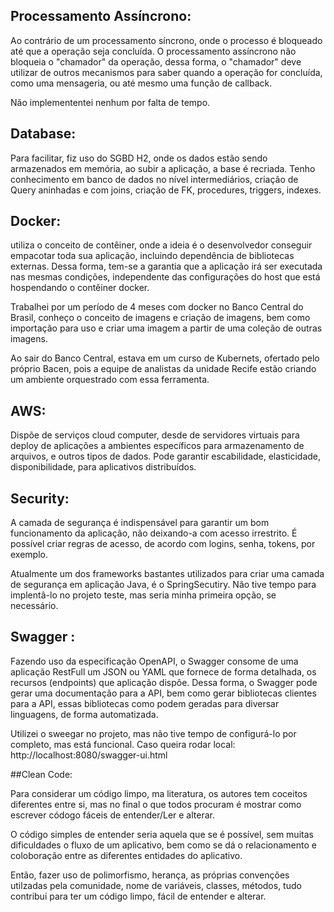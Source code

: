 ## Processamento Assíncrono:

Ao contrário de um processamento síncrono, onde o processo é bloqueado até que a operação seja concluída. O processamento assíncrono não bloqueia o "chamador" da operação, dessa forma, o "chamador" deve utilizar de outros mecanismos para saber quando a operação for concluída, como uma mensageria, ou até mesmo uma função de callback.

Não implemententei nenhum por falta de tempo.


## Database: 
Para facilitar, fiz uso do SGBD H2, onde os dados estão sendo armazenados em memória, ao subir a aplicação, a base é recriada. Tenho conhecimento em banco de dados no nível intermediários, criação de Query aninhadas e com joins, criação de FK, procedures, triggers, indexes.


## Docker:
utiliza o conceito de contêiner, onde a ideia é o desenvolvedor conseguir empacotar toda sua aplicação, incluindo dependência de bibliotecas externas. 
Dessa forma, tem-se a garantia que a aplicação irá ser executada nas mesmas condições, independente das configurações do host que está hospendando o contêiner docker.

Trabalhei por um período de 4 meses com docker no Banco Central do Brasil, conheço o conceito de imagens e criação de imagens, bem como importação para uso e criar uma imagem a partir de uma coleção de outras imagens.

Ao sair do Banco Central, estava em um curso de Kubernets, ofertado pelo próprio Bacen, pois a equipe de analistas da unidade Recife estão criando um ambiente orquestrado com essa ferramenta.


## AWS: 
Dispõe de serviços cloud computer, desde de servidores virtuais para deploy de aplicações a ambientes específicos para armazenamento de arquivos, e outros tipos de dados. Pode garantir escabilidade, elasticidade, disponibilidade, para aplicativos distribuídos.


## Security: 

A camada de segurança é indispensável para garantir um bom funcionamento da aplicação, não deixando-a com acesso irrestrito. É possível criar regras de acesso, de acordo com logins, senha, tokens, por exemplo.

Atualmente um dos frameworks bastantes utilizados para criar uma camada de segurança em aplicação Java, é o SpringSecutiry. 
Não tive tempo para implentâ-lo no projeto teste, mas seria minha primeira opção, se necessário.


## Swagger : 
Fazendo uso da especificação OpenAPI, o Swagger  consome de uma aplicação RestFull um JSON ou YAML que fornece de forma detalhada, os recursos (endpoints) que aplicação dispôe. Dessa forma, o Swagger pode gerar uma documentação para a API, bem como gerar bibliotecas clientes para a API, essas bibliotecas como podem geradas para diversar linguagens, de forma automatizada.

Utilizei o sweegar no projeto, mas não tive tempo de configurá-lo por completo, mas está funcional. 
Caso queira rodar local: http://localhost:8080/swagger-ui.html


##Clean Code:

Para considerar um código limpo, ma literatura, os autores tem coceitos diferentes entre si, mas no final o que todos procuram é mostrar como escrever códogo fáceis de entender/Ler e alterar.

O código simples de entender seria aquela que se é possível, sem muitas dificuldades o fluxo de um aplicativo, bem como se dá o relacionamento e coloboração entre as diferentes entidades do aplicativo.

Então, fazer uso de polimorfismo, herança, as próprias convenções utilzadas pela comunidade, nome de variáveis, classes, métodos, tudo contribui para ter um código limpo, fácil de entender e alterar.